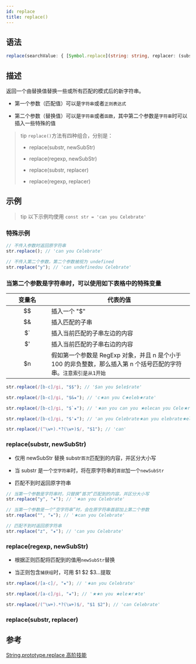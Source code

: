 ```yaml
---
id: replace
title: replace()
---
```


## 语法

```ts
replace(searchValue: { [Symbol.replace](string: string, replacer: (substring: string, ...args: any[]) => string): string; }, replacer: (substring: string, ...args: any[]) => string): string;
```

## 描述

返回一个由替换值替换一些或所有匹配的模式后的新字符串。

- 第一个参数（匹配值）可以是`字符串`或者`正则表达式`

- 第二个参数（替换值）可以是`字符串`或者`函数`，其中第二个参数是`字符串`时可以插入一些特殊的值

> tip
> `replace()`方法有四种组合，分别是：
>
> - replace(substr, newSubStr)
>
> - replace(regexp, newSubStr)
>
> - replace(substr, replacer)
>
> - replace(regexp, replacer)

## 示例

> tip
> 以下示例均使用 `const str = 'can you Celebrate'`

### 特殊示例

```js
// 不传入参数时返回原字符串
str.replace(); // 'can you Celebrate'

// 不传入第二个参数，第二个参数被视为 undefined
str.replace("y"); // 'can undefinedou Celebrate'
```

### 当第二个参数是字符串时，可以使用如下表格中的特殊变量

|               变量名               | 代表的值                                                                                                           |
| :--------------------------------: | ------------------------------------------------------------------------------------------------------------------ |
|                \$\$                | 插入一个 "\$"                                                                                                      |
|                \$&                 | 插入匹配的子串                                                                                                     |
| \$` | 插入当前匹配的子串左边的内容 |
|                \$'                 | 插入当前匹配的子串右边的内容                                                                                       |
|                \$n                 | 假如第一个参数是 RegExp 对象，并且 n 是个小于 100 的非负整数，那么插入第 n 个括号匹配的字符串。`注意索引是从1开始` |

```js
str.replace(/[b-c]/gi, "$$"); // '$an you $ele$rate'

str.replace(/[b-c]/gi, "$&★"); // 'c★an you C★eleb★rate'

str.replace(/[b-c]/gi, "$`★"); // '★an you can you ★elecan you Cele★rate'

str.replace(/[b-c]/gi, "$'★"); // 'an you Celebrate★an you elebrate★elerate★rate'

str.replace(/(^\w+).*?(\w+)$/, "$1"); // 'can'
```

### replace(substr, newSubStr)

- 仅用 newSubStr 替换 substr`首次`匹配到的内容，并区分大小写

- 当 substr 是一个`空字符串`时，将在原字符串的`首部`加一个`newSubStr`

- 匹配不到时返回原字符串

```js
// 当第一个参数是字符串时，只替换“首次”匹配到的内容，并区分大小写
str.replace("y", "★"); // '★an you Celebrate'

// 当第一个参数是一个“空字符串”时，会在原字符串首部加上第二个参数
str.replace("", "★"); // '★can you Celebrate'

// 匹配不到时返回原字符串
str.replace("z", "★"); // 'can you Celebrate'
```

### replace(regexp, newSubStr)

- 根据正则匹配将匹配到的值用`newSubStr`替换

- 当正则包含`捕获组`时，可用 $1 $2 \$3...提取

```js
str.replace(/[a-c]/, "★"); // '★an you Celebrate'

str.replace(/[a-c]/gi, "★"); // '★★n you ★ele★r★te'

str.replace(/(^\w+).*?(\w+)$/, "$1 $2"); // 'can Celebrate'
```

### replace(substr, replacer)

## 参考

[String.prototype.replace 高阶技能](http://louiszhai.github.io/2015/12/11/js.replace/)

<style scope>
table th:first-of-type {
	width: 100px;
}
</style>
